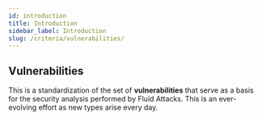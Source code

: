 ```yaml
---
id: introduction    
title: Introduction
sidebar_label: Introduction
slug: /criteria/vulnerabilities/
---
```


## Vulnerabilities

This is a standardization
of the set of **vulnerabilities**
that serve as a basis for the security analysis
performed by Fluid Attacks.
This is an ever-evolving effort
as new types arise every day.
